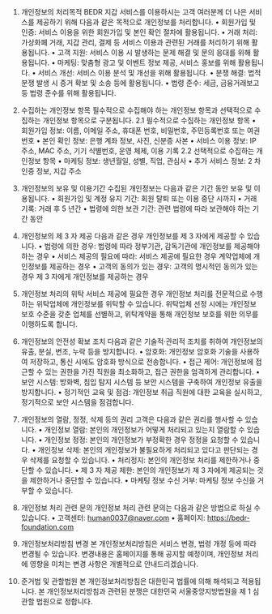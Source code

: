 1. 개인정보의 처리목적
BEDR 지갑 서비스를 이용하시는 고객 여러분께 더 나은 서비스를 제공하기 위해 다음과 같은 목적으로 개인정보를 처리합니다.
• 회원가입 및 인증: 서비스 이용을 위한 회원가입 및 본인 확인 절차에 활용됩니다.
• 거래 처리: 가상화폐 거래, 지갑 관리, 결제 등 서비스 이용과 관련된 거래를 처리하기 위해 활용됩니다.
• 고객 지원: 서비스 이용 시 발생하는 문제 해결 및 문의 응대를 위해 활용됩니다.
• 마케팅: 맞춤형 광고 및 이벤트 정보 제공, 서비스 홍보를 위해 활용됩니다.
• 서비스 개선: 서비스 이용 분석 및 개선을 위해 활용됩니다.
• 분쟁 해결: 법적 분쟁 발생 시 증거 확보 및 소송 등에 활용됩니다.
• 법령 준수: 세금, 금융거래보고 등 법령 준수를 위해 활용됩니다.

2. 수집하는 개인정보 항목
필수적으로 수집해야 하는 개인정보 항목과 선택적으로 수집하는 개인정보 항목으로 구분됩니다.
2.1 필수적으로 수집하는 개인정보 항목
• 회원가입 정보: 이름, 이메일 주소, 휴대폰 번호, 비밀번호, 주민등록번호 또는 여권번호
• 본인 확인 정보: 은행 계좌 정보, 사진, 신분증 사본
• 서비스 이용 정보: IP 주소, MAC 주소, 기기 식별번호, 운영 체제, 이용 기록
2.2 선택적으로 수집하는 개인정보 항목
• 마케팅 정보: 생년월일, 성별, 직업, 관심사
• 추가 서비스 정보: 2 차 인증 정보, 지갑 주소

3. 개인정보의 보유 및 이용기간
수집된 개인정보는 다음과 같은 기간 동안 보유 및 이용됩니다.
• 회원가입 및 계정 유지 기간: 회원 탈퇴 또는 이용 중단 시까지
• 거래 기록: 거래 후 5 년간
• 법령에 의한 보관 기간: 관련 법령에 따라 보관해야 하는 기간 동안

4. 개인정보의 제 3 자 제공
다음과 같은 경우 개인정보를 제 3 자에게 제공할 수 있습니다.
• 법령에 의한 경우: 법령에 따라 정부기관, 감독기관에 개인정보를 제공해야 하는 경우
• 서비스 제공의 필요에 따라: 서비스 제공에 필요한 경우 계약업체에 개인정보를 제공하는 경우
• 고객의 동의가 있는 경우: 고객의 명시적인 동의가 있는 경우 제 3 자에게 개인정보를 제공하는 경우

5. 개인정보 처리의 위탁
서비스 제공에 필요한 경우 개인정보 처리를 전문적으로 수행하는 위탁업체에 개인정보를 위탁할 수 있습니다. 위탁업체 선정 시에는 개인정보 보호 수준을 갖춘 업체를 선별하고, 위탁계약을 통해 개인정보 보호를 위한 의무를 이행하도록 합니다.

6. 개인정보의 안전성 확보 조치
다음과 같은 기술적·관리적 조치를 취하여 개인정보의 유출, 분실, 변조, 누락 등을 방지합니다.
• 암호화: 개인정보 암호화 기술을 사용하여 저장하고, 통신 시에도 암호화 방식으로 전송합니다.
• 접근 제어: 개인정보에 접근할 수 있는 권한을 가진 직원을 최소화하고, 접근 권한을 엄격하게 관리합니다.
• 보안 시스템: 방화벽, 침입 탐지 시스템 등 보안 시스템을 구축하여 개인정보 유출을 방지합니다.
• 정기적인 교육 및 점검: 개인정보 취급 직원에 대한 교육을 실시하고, 정기적으로 보안 시스템을 점검합니다.

7. 개인정보의 열람, 정정, 삭제 등의 권리
고객은 다음과 같은 권리를 행사할 수 있습니다.
• 개인정보 열람: 본인의 개인정보가 어떻게 처리되고 있는지 열람할 수 있습니다.
• 개인정보 정정: 본인의 개인정보가 부정확한 경우 정정을 요청할 수 있습니다.
• 개인정보 삭제: 본인의 개인정보가 불필요하게 처리되고 있다고 판단되는 경우 삭제를 요청할 수 있습니다.
• 처리정지: 본인의 개인정보 처리를 제한하거나 중단할 수 있습니다.
• 제 3 자 제공 제한: 본인의 개인정보가 제 3 자에게 제공되는 것을 제한하거나 중단할 수 있습니다.
• 마케팅 정보 수신 거부: 마케팅 정보 수신을 거부할 수 있습니다.

8. 개인정보 처리 관련 문의
개인정보 처리 관련 문의는 다음과 같은 방법으로 하실 수 있습니다.
• 고객센터: human0037@naver.com
• 홈페이지: https://bedr-foundation.com

9. 개인정보처리방침 변경
본 개인정보처리방침은 서비스 변경, 법령 개정 등에 따라 변경될 수 있습니다. 변경내용은 홈페이지를 통해 공지할 예정이며, 개인정보 처리에 영향을 미치는 변경 사항은 개별적으로 안내드리겠습니다.

10. 준거법 및 관할법원
본 개인정보처리방침은 대한민국 법률에 의해 해석되고 적용됩니다. 본 개인정보처리방침과 관련된 분쟁은 대한민국 서울중앙지방법원을 제 1 심 관할 법원으로 정합니다.
